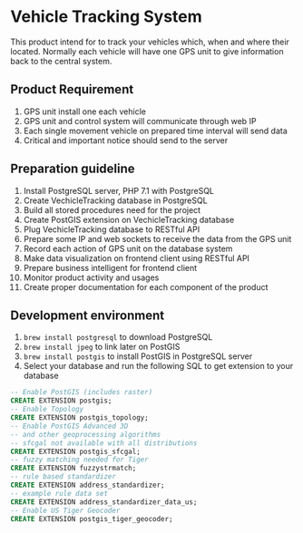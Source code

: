 # Vehicle Tracking System
This product intend for to track your vehicles which, when and where their located. Normally each vehicle will have one GPS unit to give information back to the central system.

## Product Requirement
1. GPS unit install one each vehicle
2. GPS unit and control system will communicate through web IP
3. Each single movement vehicle on prepared time interval will send data
4. Critical and important notice should send to the server

## Preparation guideline
1. Install PostgreSQL server, PHP 7.1 with PostgreSQL
2. Create VechicleTracking database in PostgreSQL
3. Build all stored procedures need for the project
4. Create PostGIS extension on VechicleTracking database
5. Plug VechicleTracking database to RESTful API
6. Prepare some IP and web sockets to receive the data from the GPS unit
7. Record each action of GPS unit on the database system
8. Make data visualization on frontend client using RESTful API
9. Prepare business intelligent for frontend client
10. Monitor product activity and usages
11. Create proper documentation for each component of the product


## Development environment
1. `brew install postgresql` to download PostgreSQL
2. `brew install jpeg` to link later on PostGIS
3. `brew install postgis` to install PostGIS in PostgreSQL server
4. Select your database and run the following SQL to get extension to your database
```sql
-- Enable PostGIS (includes raster)
CREATE EXTENSION postgis;
-- Enable Topology
CREATE EXTENSION postgis_topology;
-- Enable PostGIS Advanced 3D
-- and other geoprocessing algorithms
-- sfcgal not available with all distributions
CREATE EXTENSION postgis_sfcgal;
-- fuzzy matching needed for Tiger
CREATE EXTENSION fuzzystrmatch;
-- rule based standardizer
CREATE EXTENSION address_standardizer;
-- example rule data set
CREATE EXTENSION address_standardizer_data_us;
-- Enable US Tiger Geocoder
CREATE EXTENSION postgis_tiger_geocoder;
```

